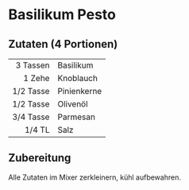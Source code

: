 # Basilikum Pesto

## Zutaten (4 Portionen)

|           |             |
| --------: | ----------- |
|  3 Tassen | Basilikum   |
|    1 Zehe | Knoblauch   |
| 1/2 Tasse | Pinienkerne |
| 1/2 Tasse | Olivenöl    |
| 3/4 Tasse | Parmesan    |
|    1/4 TL | Salz        |

## Zubereitung

Alle Zutaten im Mixer zerkleinern, kühl aufbewahren.
